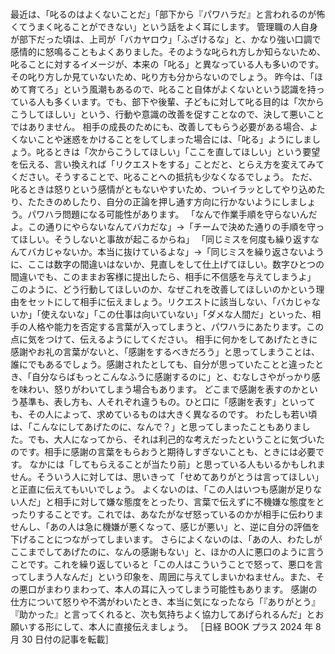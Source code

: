 ###

最近は、「叱るのはよくないことだ」「部下から『パワハラだ』と言われるのが怖くてうまく叱ることができない」という話をよく耳にします。
管理職の人自身が部下だった頃は、上司が「バカヤロウ」「ふざけるな」と、かなり強い口調で感情的に怒鳴ることもよくありました。そのような叱られ方しか知らないため、叱ることに対するイメージが、本来の「叱る」と異なっている人も多いのです。その叱り方しか見ていないため、叱り方も分からないのでしょう。
昨今は、「ほめて育てろ」という風潮もあるので、叱ること自体がよくないという認識を持っている人も多くいます。でも、部下や後輩、子どもに対して叱る目的は「次からこうしてほしい」という、行動や意識の改善を促すことなので、決して悪いことではありません。
相手の成長のためにも、改善してもらう必要がある場合、よくないことや迷惑をかけることをしてしまった場合には、「叱る」ようにしましょう。叱るときは「次からこうしてほしい」「ここを直してほしい」という要望を伝える、言い換えれば「リクエストをする」ことだと、とらえ方を変えてみてください。そうすることで、叱ることへの抵抗も少なくなるでしょう。
ただ、叱るときは怒りという感情がともないやすいため、ついイラッとしてやり込めたり、たたきのめしたり、自分の正論を押し通す方向に行かないようにしましょう。パワハラ問題になる可能性があります。
「なんで作業手順を守らないんだよ。この通りにやらないなんてバカだな」→「チームで決めた通りの手順を守ってほしい。そうしないと事故が起こるからね」
「同じミスを何度も繰り返すなんてバカじゃないか。本当に抜けているよな」→「同じミスを繰り返さないように、ここは数字の間違いはないか、見直しをして仕上げてほしい。数字ひとつの間違いでも、このままお客様に提出したら、相手に不信感を与えてしまうよ」
このように、どう行動してほしいのか、なぜこれを改善してほしいのかという理由をセットにして相手に伝えましょう。リクエストに該当しない、「バカじゃないか」「使えないな」「この仕事は向いていない」「ダメな人間だ」といった、相手の人格や能力を否定する言葉が入ってしまうと、パワハラにあたります。この点に気をつけて、伝えるようにしてください。
相手に何かをしてあげたときに感謝やお礼の言葉がないと、「感謝をするべきだろう」と思ってしまうことは、誰にでもあるでしょう。感謝されたとしても、自分が思っていたことと違ったとき、「自分ならばもっとこんなふうに感謝するのに」と、むなしさやがっかり感を味わい、怒りがわいてしまう場合もあります。
どこまで感謝を表すのかという基準も、表し方も、人それぞれ違うもの。ひと口に「感謝を表す」といっても、その人によって、求めているものは大きく異なるのです。
わたしも若い頃は、「こんなにしてあげたのに、なんで？」と思ってしまったこともありました。でも、大人になってから、それは利己的な考えだったということに気づいたのです。相手に感謝の言葉をもらおうと期待しすぎないことも、ときには必要です。
なかには「してもらえることが当たり前」と思っている人もいるかもしれません。そういう人に対しては、思いきって「せめてありがとうは言ってほしい」と正直に伝えてもいいでしょう。
よくないのは、「この人はいつも感謝が足りない人だ」と相手に対して嫌な態度をとったり、言葉で伝えずに不機嫌な態度をとったりすることです。これでは、あなたがなぜ怒っているのかが相手に伝わりませんし、「あの人は急に機嫌が悪くなって、感じが悪い」と、逆に自分の評価を下げることにつながってしまいます。
さらによくないのは、「あの人、わたしがここまでしてあげたのに、なんの感謝もない」と、ほかの人に悪口のように言うことです。これを繰り返していると「この人はこういうことで怒って、悪口を言ってしまう人なんだ」という印象を、周囲に与えてしまいかねません。また、その悪口がまわりまわって、本人の耳に入ってしまう可能性もあります。
感謝の仕方について怒りや不満がわいたとき、本当に気になったなら「『ありがとう』『助かった』と言ってくれると、次も気持ちよく協力してあげられるんだ」とお願いする形にして、本人に直接伝えましょう。
［日経 BOOK プラス 2024 年 8 月 30 日付の記事を転載］
